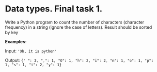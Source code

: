 # Data types. Final task 1.

Write a Python program to count the number of characters (character frequency) in a string (ignore the case of letters).
Result should be sorted by key

__Examples:__

Input: `'Oh, it is python'`

Output: `{" ": 3, ",": 1, "O": 1, "h": 2, "i": 2, "n": 1, "o": 1, "p": 1, "s": 1, "t": 2, "y": 1}`
